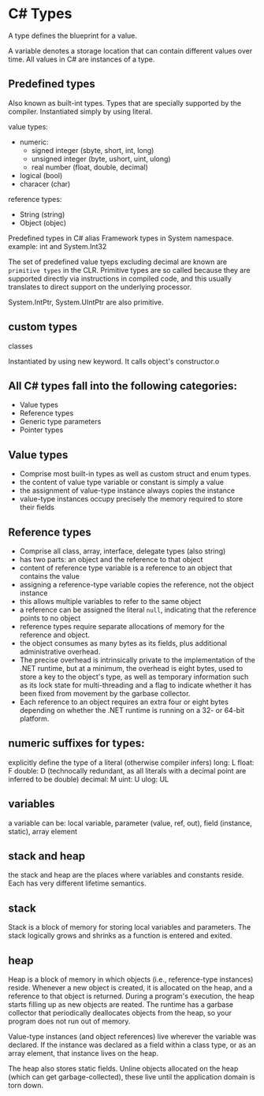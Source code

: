 # C# Types

A type defines the blueprint for a value.

A variable denotes a storage location that can contain different values over time. All values in C# are instances of a type.

## Predefined types
Also known as built-int types.
Types that are specially supported by the compiler.
Instantiated simply by using literal.

value types:
* numeric:
  * signed integer (sbyte, short, int, long)
  * unsigned integer (byte, ushort, uint, ulong)
  * real number (float, double, decimal)
* logical (bool)
* characer (char)

reference types:
* String (string)
* Object (objec)

Predefined types in C# alias Framework types in System namespace.
example: int and System.Int32


The set of predefined value tyeps excluding decimal are known are `primitive types` in the CLR. Primitive types are so called because they are supported directly via instructions in compiled code, and this usually translates to direct support on the underlying processor.

System.IntPtr, System.UIntPtr are also primitive.



## custom types
classes

Instantiated by using new keyword. It calls object's constructor.o


## All C# types fall into the following categories:
* Value types
* Reference types
* Generic type parameters
* Pointer types

## Value types
* Comprise most built-in types as well as custom struct and enum types.
* the content of value type variable or constant is simply a value
* the assignment of value-type instance always copies the instance
* value-type instances occupy precisely the memory required to store their fields

## Reference types
* Comprise all class, array, interface, delegate types (also string)
* has two parts: an object and the reference to that object
* content of reference type variable is a reference to an object that contains the value
* assigning a reference-type variable copies the reference, not the object instance
* this allows multiple variables to refer to the same object
* a reference can be assigned the literal `null`, indicating that the reference points to no object
* reference types require separate allocations of memory for the reference and object.
* the object consumes as many bytes as its fields, plus additional administrative overhead.
* The precise overhead is intrinsically private to the implementation of the .NET runtime, but at a minimum, the overhead is eight bytes, used to store a key to the object's type, as well as temporary information such as its lock state for multi-threading and a flag to indicate whether it has been fixed from movement by the garbase collector.
* Each reference to an object requires an extra four or eight bytes depending on whether the .NET runtime is running on a 32- or 64-bit platform.


## numeric suffixes for types:
explicitly define the type of a literal (otherwise compiler infers)
long: L
float: F
double: D (technocally redundant, as all literals with a decimal point are inferred to be double)
decimal: M
uint: U
ulog: UL


## variables
a variable can be: local variable, parameter (value, ref, out), field (instance, static), array element

## stack and heap
the stack and heap are the places where variables and constants reside. Each has very different lifetime semantics.

## stack
Stack is a block of memory for storing local variables and parameters. The stack logically grows and shrinks as a function is entered and exited.

## heap
Heap is a block of memory in which objects (i.e., reference-type instances) reside. Whenever a new object is created, it is allocated on the heap, and a reference to that object is returned. During a program's execution, the heap starts filling up as new objects are reated. The runtime has a garbase collector that periodically deallocates objects from the heap, so your program does not run out of memory.

Value-type instances (and object references) live wherever the variable was declared. If the instance was declared as a field within a class type, or as an array element, that instance lives on the heap.

The heap also stores static fields. Unline objects allocated on the heap (which can get garbage-collected), these live until the application domain is torn down.

